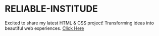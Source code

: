 # RELIABLE-INSTITUDE
Excited to share my latest HTML & CSS project! Transforming ideas into beautiful web experiences.
[Click Here](https://yashdatir1999.github.io/RELIABLE-INSTITUDE/)
